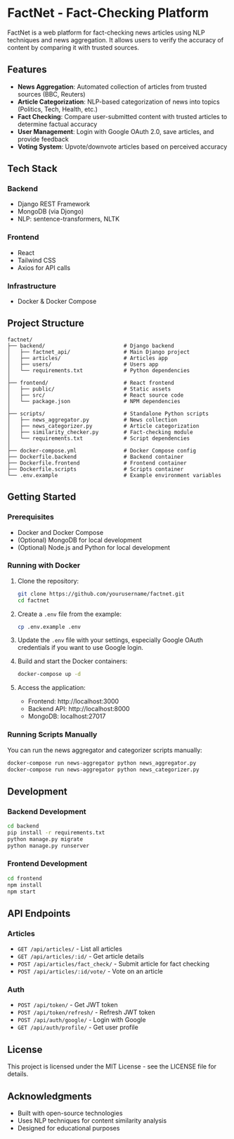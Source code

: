 # FactNet - Fact-Checking Platform

FactNet is a web platform for fact-checking news articles using NLP techniques and news aggregation. It allows users to verify the accuracy of content by comparing it with trusted sources.

## Features

- **News Aggregation**: Automated collection of articles from trusted sources (BBC, Reuters)
- **Article Categorization**: NLP-based categorization of news into topics (Politics, Tech, Health, etc.)
- **Fact Checking**: Compare user-submitted content with trusted articles to determine factual accuracy
- **User Management**: Login with Google OAuth 2.0, save articles, and provide feedback
- **Voting System**: Upvote/downvote articles based on perceived accuracy

## Tech Stack

### Backend
- Django REST Framework
- MongoDB (via Djongo)
- NLP: sentence-transformers, NLTK

### Frontend
- React
- Tailwind CSS
- Axios for API calls

### Infrastructure
- Docker & Docker Compose

## Project Structure

```
factnet/
├── backend/                         # Django backend
│   ├── factnet_api/                 # Main Django project
│   ├── articles/                    # Articles app
│   ├── users/                       # Users app
│   └── requirements.txt             # Python dependencies
│
├── frontend/                        # React frontend
│   ├── public/                      # Static assets
│   ├── src/                         # React source code
│   └── package.json                 # NPM dependencies
│
├── scripts/                         # Standalone Python scripts
│   ├── news_aggregator.py           # News collection
│   ├── news_categorizer.py          # Article categorization
│   ├── similarity_checker.py        # Fact-checking module
│   └── requirements.txt             # Script dependencies
│
├── docker-compose.yml               # Docker Compose config
├── Dockerfile.backend               # Backend container
├── Dockerfile.frontend              # Frontend container
├── Dockerfile.scripts               # Scripts container
└── .env.example                     # Example environment variables
```

## Getting Started

### Prerequisites

- Docker and Docker Compose
- (Optional) MongoDB for local development
- (Optional) Node.js and Python for local development

### Running with Docker

1. Clone the repository:
   ```bash
   git clone https://github.com/yourusername/factnet.git
   cd factnet
   ```

2. Create a `.env` file from the example:
   ```bash
   cp .env.example .env
   ```

3. Update the `.env` file with your settings, especially Google OAuth credentials if you want to use Google login.

4. Build and start the Docker containers:
   ```bash
   docker-compose up -d
   ```

5. Access the application:
   - Frontend: http://localhost:3000
   - Backend API: http://localhost:8000
   - MongoDB: localhost:27017

### Running Scripts Manually

You can run the news aggregator and categorizer scripts manually:

```bash
docker-compose run news-aggregator python news_aggregator.py
docker-compose run news-aggregator python news_categorizer.py
```

## Development

### Backend Development

```bash
cd backend
pip install -r requirements.txt
python manage.py migrate
python manage.py runserver
```

### Frontend Development

```bash
cd frontend
npm install
npm start
```

## API Endpoints

### Articles
- `GET /api/articles/` - List all articles
- `GET /api/articles/:id/` - Get article details
- `POST /api/articles/fact_check/` - Submit article for fact checking
- `POST /api/articles/:id/vote/` - Vote on an article

### Auth
- `POST /api/token/` - Get JWT token
- `POST /api/token/refresh/` - Refresh JWT token
- `POST /api/auth/google/` - Login with Google
- `GET /api/auth/profile/` - Get user profile

## License

This project is licensed under the MIT License - see the LICENSE file for details.

## Acknowledgments

- Built with open-source technologies
- Uses NLP techniques for content similarity analysis
- Designed for educational purposes